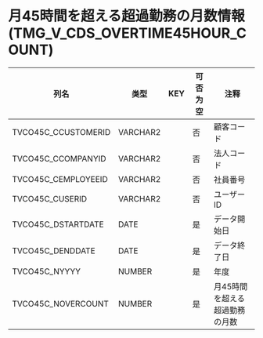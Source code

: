 # 月45時間を超える超過勤務の月数情報(TMG_V_CDS_OVERTIME45HOUR_COUNT)
| 列名   | 类型   | KEY  | 可否为空 | 注释   |
| ---- | ---- | ---- | ---- | ---- |
|TVCO45C_CCUSTOMERID|VARCHAR2||否|顧客コード|
|TVCO45C_CCOMPANYID|VARCHAR2||否|法人コード|
|TVCO45C_CEMPLOYEEID|VARCHAR2||否|社員番号|
|TVCO45C_CUSERID|VARCHAR2||否|ユーザーID|
|TVCO45C_DSTARTDATE|DATE||是|データ開始日|
|TVCO45C_DENDDATE|DATE||是|データ終了日|
|TVCO45C_NYYYY|NUMBER||是|年度|
|TVCO45C_NOVERCOUNT|NUMBER||是|月45時間を超える超過勤務の月数|
